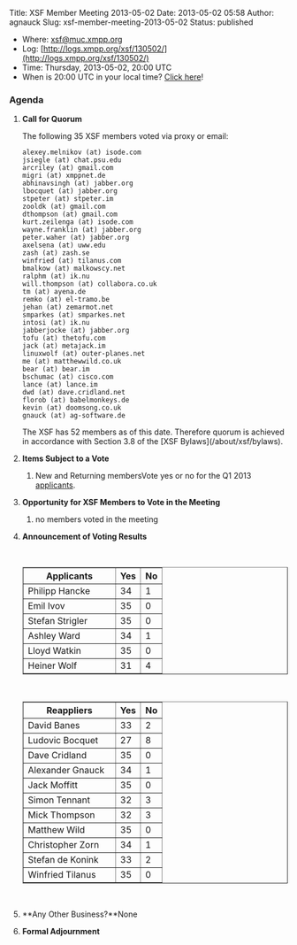 Title: XSF Member Meeting 2013-05-02
Date: 2013-05-02 05:58
Author: agnauck
Slug: xsf-member-meeting-2013-05-02
Status: published

-   <span>Where</span>: [xsf@muc.xmpp.org  
   ](xmpp:xsf@muc.xmpp.org?join)
-   Log:
    [http://logs.xmpp.org/xsf/130502/](http://logs.xmpp.org/xsf/130502/)
-   Time: Thursday, 2013-05-02, 20:00 UTC
-   When is 20:00 UTC in your local time? [Click
    here](http://www.worldtimeserver.com/)!

### Agenda

1.  **Call for Quorum**

    The following 35 XSF members voted via proxy or email:

        alexey.melnikov (at) isode.com
        jsiegle (at) chat.psu.edu
        arcriley (at) gmail.com
        migri (at) xmppnet.de
        abhinavsingh (at) jabber.org
        lbocquet (at) jabber.org
        stpeter (at) stpeter.im
        zooldk (at) gmail.com
        dthompson (at) gmail.com
        kurt.zeilenga (at) isode.com
        wayne.franklin (at) jabber.org
        peter.waher (at) jabber.org
        axelsena (at) uww.edu
        zash (at) zash.se
        winfried (at) tilanus.com
        bmalkow (at) malkowscy.net
        ralphm (at) ik.nu
        will.thompson (at) collabora.co.uk
        tm (at) ayena.de
        remko (at) el-tramo.be
        jehan (at) zemarmot.net
        smparkes (at) smparkes.net
        intosi (at) ik.nu
        jabberjocke (at) jabber.org
        tofu (at) thetofu.com
        jack (at) metajack.im
        linuxwolf (at) outer-planes.net
        me (at) matthewwild.co.uk
        bear (at) bear.im
        bschumac (at) cisco.com
        lance (at) lance.im
        dwd (at) dave.cridland.net
        florob (at) babelmonkeys.de
        kevin (at) doomsong.co.uk
        gnauck (at) ag-software.de

    <p>
    The XSF has 52 members as of this date. Therefore quorum is achieved
    in accordance with Section 3.8 of the [XSF
    Bylaws](/about/xsf/bylaws).

2.  **Items Subject to a Vote**
    1.  New and Returning membersVote yes or no for the Q1 2013
        [applicants](http://wiki.xmpp.org/web/Membership_Applications_Q1_2013).

3.  **Opportunity for XSF Members to Vote in the Meeting**
    1.  no members voted in the meeting

4.  **Announcement of Voting Results**

     

    <table border="1" cellspacing="0" cellpadding="3">
    <tbody>
    <tr>
    <th style="width: 150px; height: 27px;">
    Applicants

    </th>
    <th style="height: 27px;">
    Yes

    </th>
    <th style="height: 27px;">
    No

    </th>
    </tr>
    <tr>
    <td style="height: 27px; width: 150px;">
    Philipp Hancke

    </td>
    <td style="height: 27px;">
    34

    </td>
    <td style="height: 27px;">
    1

    </td>
    </tr>
    <tr>
    <td style="height: 27px; width: 150px;">
    Emil Ivov

    </td>
    <td style="height: 27px;">
    35

    </td>
    <td style="height: 27px;">
    0

    </td>
    </tr>
    <tr>
    <td style="height: 27px; width: 150px;">
    Stefan Strigler

    </td>
    <td style="height: 27px;">
    35

    </td>
    <td style="height: 27px;">
    0

    </td>
    </tr>
    <tr>
    <td style="height: 27px; width: 150px;">
    Ashley Ward

    </td>
    <td style="height: 27px;">
    34

    </td>
    <td style="height: 27px;">
    1

    </td>
    </tr>
    <tr>
    <td style="height: 27px; width: 150px;">
    Lloyd Watkin

    </td>
    <td style="height: 27px;">
    35

    </td>
    <td style="height: 27px;">
    0

    </td>
    </tr>
    <tr>
    <td style="height: 27px; width: 150px;">
    Heiner Wolf

    </td>
    <td style="height: 27px;">
    31

    </td>
    <td style="height: 27px;">
    4

    </td>
    </tr>
    </tbody>
    </table>
     

    <table border="1" cellspacing="0" cellpadding="3">
    <tbody>
    <tr>
    <th style="width: 150px;">
    Reappliers

    </th>
    <th>
    Yes

    </th>
    <th class="auto-style1">
    No

    </th>
    </tr>
    <tr>
    <td>
    David Banes

    </td>
    <td>
    33

    </td>
    <td class="auto-style1">
    2

    </td>
    </tr>
    <tr>
    <td>
    Ludovic Bocquet

    </td>
    <td>
    27

    </td>
    <td class="auto-style1">
    8

    </td>
    </tr>
    <tr>
    <td>
    Dave Cridland

    </td>
    <td>
    35

    </td>
    <td class="auto-style1">
    0

    </td>
    </tr>
    <tr>
    <td>
    Alexander Gnauck

    </td>
    <td>
    34

    </td>
    <td class="auto-style1">
    1

    </td>
    </tr>
    <tr>
    <td>
    Jack Moffitt

    </td>
    <td>
    35

    </td>
    <td class="auto-style1">
    0

    </td>
    </tr>
    <tr>
    <td>
    Simon Tennant

    </td>
    <td>
    32

    </td>
    <td class="auto-style1">
    3

    </td>
    </tr>
    <tr>
    <td>
    Mick Thompson

    </td>
    <td>
    32

    </td>
    <td class="auto-style1">
    3

    </td>
    </tr>
    <tr>
    <td>
    Matthew Wild

    </td>
    <td>
    35

    </td>
    <td class="auto-style1">
    0

    </td>
    </tr>
    <tr>
    <td>
    Christopher Zorn

    </td>
    <td>
    34

    </td>
    <td class="auto-style1">
    1

    </td>
    </tr>
    <tr>
    <td>
    Stefan de Konink

    </td>
    <td>
    33

    </td>
    <td class="auto-style1">
    2

    </td>
    </tr>
    <tr>
    <td>
    Winfried Tilanus

    </td>
    <td>
    35

    </td>
    <td class="auto-style1">
    0

    </td>
    </tr>
    </tbody>
    </table>
    <p>
     

5.  **Any Other Business?**None
6.  **Formal Adjournment**

